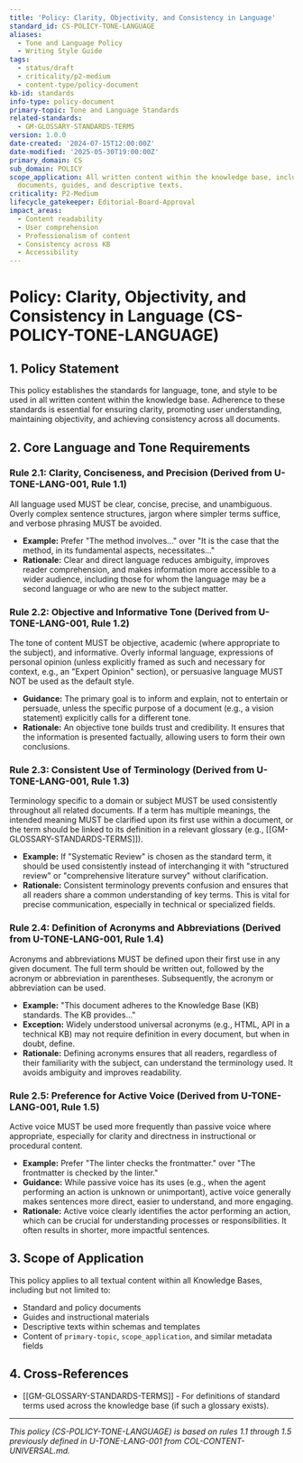 ```yaml
---
title: 'Policy: Clarity, Objectivity, and Consistency in Language'
standard_id: CS-POLICY-TONE-LANGUAGE
aliases:
  - Tone and Language Policy
  - Writing Style Guide
tags:
  - status/draft
  - criticality/p2-medium
  - content-type/policy-document
kb-id: standards
info-type: policy-document
primary-topic: Tone and Language Standards
related-standards:
  - GM-GLOSSARY-STANDARDS-TERMS
version: 1.0.0
date-created: '2024-07-15T12:00:00Z'
date-modified: '2025-05-30T19:00:00Z'
primary_domain: CS
sub_domain: POLICY
scope_application: All written content within the knowledge base, including standard
  documents, guides, and descriptive texts.
criticality: P2-Medium
lifecycle_gatekeeper: Editorial-Board-Approval
impact_areas:
  - Content readability
  - User comprehension
  - Professionalism of content
  - Consistency across KB
  - Accessibility
---
```

# Policy: Clarity, Objectivity, and Consistency in Language (CS-POLICY-TONE-LANGUAGE)

## 1. Policy Statement

This policy establishes the standards for language, tone, and style to be used in all written content within the knowledge base. Adherence to these standards is essential for ensuring clarity, promoting user understanding, maintaining objectivity, and achieving consistency across all documents.

## 2. Core Language and Tone Requirements

### Rule 2.1: Clarity, Conciseness, and Precision (Derived from U-TONE-LANG-001, Rule 1.1)
All language used MUST be clear, concise, precise, and unambiguous. Overly complex sentence structures, jargon where simpler terms suffice, and verbose phrasing MUST be avoided.
*   **Example:** Prefer "The method involves..." over "It is the case that the method, in its fundamental aspects, necessitates..."
*   **Rationale:** Clear and direct language reduces ambiguity, improves reader comprehension, and makes information more accessible to a wider audience, including those for whom the language may be a second language or who are new to the subject matter.

### Rule 2.2: Objective and Informative Tone (Derived from U-TONE-LANG-001, Rule 1.2)
The tone of content MUST be objective, academic (where appropriate to the subject), and informative. Overly informal language, expressions of personal opinion (unless explicitly framed as such and necessary for context, e.g., an "Expert Opinion" section), or persuasive language MUST NOT be used as the default style.
*   **Guidance:** The primary goal is to inform and explain, not to entertain or persuade, unless the specific purpose of a document (e.g., a vision statement) explicitly calls for a different tone.
*   **Rationale:** An objective tone builds trust and credibility. It ensures that the information is presented factually, allowing users to form their own conclusions.

### Rule 2.3: Consistent Use of Terminology (Derived from U-TONE-LANG-001, Rule 1.3)
Terminology specific to a domain or subject MUST be used consistently throughout all related documents. If a term has multiple meanings, the intended meaning MUST be clarified upon its first use within a document, or the term should be linked to its definition in a relevant glossary (e.g., [[GM-GLOSSARY-STANDARDS-TERMS]]).
*   **Example:** If "Systematic Review" is chosen as the standard term, it should be used consistently instead of interchanging it with "structured review" or "comprehensive literature survey" without clarification.
*   **Rationale:** Consistent terminology prevents confusion and ensures that all readers share a common understanding of key terms. This is vital for precise communication, especially in technical or specialized fields.

### Rule 2.4: Definition of Acronyms and Abbreviations (Derived from U-TONE-LANG-001, Rule 1.4)
Acronyms and abbreviations MUST be defined upon their first use in any given document. The full term should be written out, followed by the acronym or abbreviation in parentheses. Subsequently, the acronym or abbreviation can be used.
*   **Example:** "This document adheres to the Knowledge Base (KB) standards. The KB provides..."
*   **Exception:** Widely understood universal acronyms (e.g., HTML, API in a technical KB) may not require definition in every document, but when in doubt, define.
*   **Rationale:** Defining acronyms ensures that all readers, regardless of their familiarity with the subject, can understand the terminology used. It avoids ambiguity and improves readability.

### Rule 2.5: Preference for Active Voice (Derived from U-TONE-LANG-001, Rule 1.5)
Active voice MUST be used more frequently than passive voice where appropriate, especially for clarity and directness in instructional or procedural content.
*   **Example:** Prefer "The linter checks the frontmatter." over "The frontmatter is checked by the linter."
*   **Guidance:** While passive voice has its uses (e.g., when the agent performing an action is unknown or unimportant), active voice generally makes sentences more direct, easier to understand, and more engaging.
*   **Rationale:** Active voice clearly identifies the actor performing an action, which can be crucial for understanding processes or responsibilities. It often results in shorter, more impactful sentences.

## 3. Scope of Application

This policy applies to all textual content within all Knowledge Bases, including but not limited to:
*   Standard and policy documents
*   Guides and instructional materials
*   Descriptive texts within schemas and templates
*   Content of `primary-topic`, `scope_application`, and similar metadata fields

## 4. Cross-References
- [[GM-GLOSSARY-STANDARDS-TERMS]] - For definitions of standard terms used across the knowledge base (if such a glossary exists).

---
*This policy (CS-POLICY-TONE-LANGUAGE) is based on rules 1.1 through 1.5 previously defined in U-TONE-LANG-001 from COL-CONTENT-UNIVERSAL.md.*
